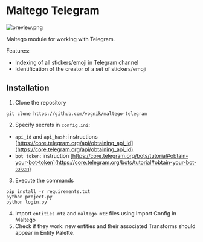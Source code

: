 # Maltego Telegram

![preview.png](https://github.com/user-attachments/assets/ecfa9540-8736-4d33-be6f-42334dbd409f)

Maltego module for working with Telegram.

Features:

- Indexing of all stickers/emoji in Telegram channel
- Identification of the creator of a set of stickers/emoji

## Installation

1. Clone the repository

```
git clone https://github.com/vognik/maltego-telegram
```

2. Specify secrets in `config.ini`:
- `api_id` and `api_hash`: instructions [https://core.telegram.org/api/obtaining_api_id](https://core.telegram.org/api/obtaining_api_id)
- `bot_token`: instruction [https://core.telegram.org/bots/tutorial#obtain-your-bot-token](https://core.telegram.org/bots/tutorial#obtain-your-bot-token)
3. Execute the commands

```
pip install -r requirements.txt
python project.py
python login.py
```

4. Import `entities.mtz` and `maltego.mtz` files using Import Config in Maltego
5. Check if they work: new entities and their associated Transforms should appear in Entity Palette.
